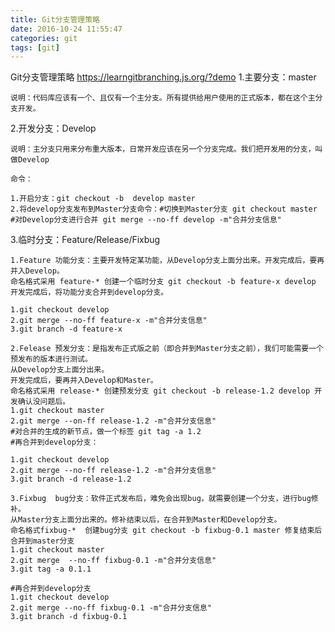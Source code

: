 ```yaml
---
title: Git分支管理策略
date: 2016-10-24 11:55:47
categories: git
tags: [git]
---
```


Git分支管理策略 https://learngitbranching.js.org/?demo
1.主要分支：master

	说明：代码库应该有一个、且仅有一个主分支。所有提供给用户使用的正式版本，都在这个主分支开发。

2.开发分支：Develop

	说明：主分支只用来分布重大版本，日常开发应该在另一个分支完成。我们把开发用的分支，叫做Develop

	命令：

	1.开启分支：git checkout -b  develop master
	2.将develop分支发布到Master分支命令：#切换到Master分支 git checkout master 
	#对Develop分支进行合并 git merge --no-ff develop -m"合并分支信息"

3.临时分支：Feature/Release/Fixbug

	1.Feature 功能分支：主要开发特定某功能，从Develop分支上面分出来。开发完成后，要再并入Develop。 
	命名格式采用 feature-* 创建一个临时分支 git checkout -b feature-x develop 
	开发完成后，将功能分支合并到develop分支。 

	1.git checkout develop  
	2.git merge --no-ff feature-x -m"合并分支信息" 
	3.git branch -d feature-x

	2.Felease 预发分支：是指发布正式版之前（即合并到Master分支之前），我们可能需要一个预发布的版本进行测试。
	从Develop分支上面分出来。
	开发完成后，要再并入Develop和Master。
	命名格式采用 release-* 创建预发分支 git checkout -b release-1.2 develop 开发确认没问题后。 
	1.git checkout master 
	2.git merge --on-ff release-1.2 -m"合并分支信息" 
	#对合并的生成的新节点，做一个标签 git tag -a 1.2  
	#再合并到develop分支： 

	1.git checkout develop  
	2.git merge --no-ff release-1.2 -m"合并分支信息" 
	3.git branch -d release-1.2

	3.Fixbug  bug分支：软件正式发布后，难免会出现bug，就需要创建一个分支，进行bug修补。
	从Master分支上面分出来的。修补结束以后，在合并到Master和Develop分支。
	命名格式fixbug-*  创建bug分支 git checkout -b fixbug-0.1 master 修复结束后 合并到master分支 
	1.git checkout master 
	2.git merge  --no-ff fixbug-0.1 -m"合并分支信息"  
	3.git tag -a 0.1.1 

	#再合并到develop分支 
	1.git checkout develop 
	2.git merge --no-ff fixbug-0.1 -m"合并分支信息" 
	3.git branch -d fixbug-0.1	

